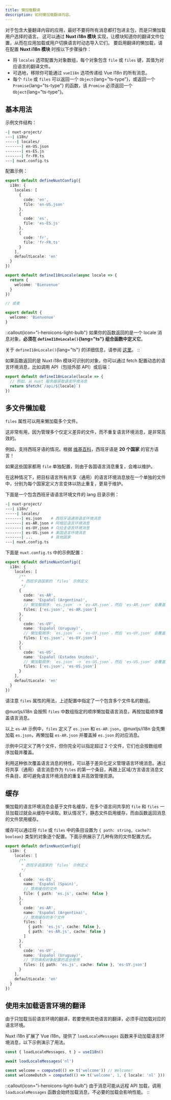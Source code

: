 ```yaml
---
title: 懒加载翻译
description: 如何懒加载翻译内容。
---
```


对于包含大量翻译内容的应用，最好不要将所有消息都打包进主包，而是只懒加载用户选择的语言。
这可以通过 **Nuxt i18n 模块** 实现，让模块知道你的翻译文件位置，从而在应用加载或用户切换语言时动态导入它们。
要启用翻译的懒加载，请在配置 **Nuxt i18n 模块** 时按以下步骤操作：

- 将 `locales` 选项配置为对象数组，每个对象包含 `file` 或 `files` 键，其值为对应语言的翻译文件。
- 可选地，移除你可能通过 `vueI18n` 选项传递给 Vue I18n 的所有消息。
- 每个 `file` 或 `files` 可以返回一个 `Object`{lang="ts-type"}，或返回一个 `Promise`{lang="ts-type"} 的函数，该 `Promise` 必须返回一个 `Object`{lang="ts-type"}。

## 基本用法

示例文件结构：

```bash
-| nuxt-project/
---| i18n/
-----| locales/
-------| en-US.json
-------| es-ES.js
-------| fr-FR.ts
---| nuxt.config.ts
```

配置示例：

```ts [nuxt.config.ts]
export default defineNuxtConfig({
  i18n: {
    locales: [
      {
        code: 'en',
        file: 'en-US.json'
      },
      {
        code: 'es',
        file: 'es-ES.js'
      },
      {
        code: 'fr',
        file: 'fr-FR.ts'
      }
    ],
    defaultLocale: 'en'
  }
})
```

```ts [i18n/locales/fr-FR.ts]
export default defineI18nLocale(async locale => {
  return {
    welcome: 'Bienvenue'
  }
})

// 或者

export default {
  welcome: 'Bienvenue'
}
```

::callout{icon="i-heroicons-light-bulb"}
如果你的函数返回的是一个 locale 消息对象，**必须在 `defineI18nLocale()`{lang="ts"} 组合函数中定义它**。

关于 `defineI18nLocale()`{lang="ts"} 的详细信息，请参阅 [这里](/docs/composables/define-i18n-locale)。
::

如果函数返回的是 Nuxt i18n 模块可识别的对象，你可以通过 fetch 配置动态的语言环境消息，比如调用 API（包括外部 API）或后端：

```ts
export default defineI18nLocale(locale => {
  // 例如，从 nuxt 服务器获取语言环境消息
  return $fetch(`/api/${locale}`)
})
```

## 多文件懒加载

`files` 属性可以用来懒加载多个文件。

这非常有用，因为管理多个仅定义差异的文件，而不重复语言环境消息，是非常高效的。

例如，支持西班牙语的情况。根据 [维基百科](https://en.wikipedia.org/wiki/Spanish_language#Geographical_distribution)，西班牙语是 **20 个国家** 的官方语言！

如果这些国家都用 `file` 单独配置，则由于各国语言消息重复，会难以维护。

在这种情况下，把目标语言所有共享（通用）的语言环境消息放在一个单独的文件中，分别为每个国家定义方言变体以防止重复，更易于维护。

下面是一个包含西班牙语语言环境文件的 lang 目录示例：

```bash
-| nuxt-project/
---| i18n/
-----| locales/
-------| es.json    # 西班牙语通用语言环境消息
-------| es-AR.json # 阿根廷语言环境消息
-------| es-UY.json # 乌拉圭语言环境消息
-------| es-US.json # 美国语言环境消息
-------| ...        # 其他国家
---| nuxt.config.ts
```

下面是 `nuxt.config.ts` 中的示例配置：

```ts [nuxt.config.ts]
export default defineNuxtConfig({
  i18n: {
    locales: [
      /**
       * 西班牙语国家的 `files` 示例定义
       */
      {
        code: 'es-AR',
        name: 'Español (Argentina)',
        // 懒加载顺序: `es.json` -> `es-AR.json`，然后 'es-AR.json' 会覆盖 'es.json'
        files: ['es.json', 'es-AR.json']
      },
      {
        code: 'es-UY',
        name: 'Español (Uruguay)',
        // 懒加载顺序: `es.json` -> `es-UY.json`，然后 'es-UY.json' 会覆盖 'es.json'
        files: ['es.json', 'es-UY.json']
      },
      {
        code: 'es-US',
        name: 'Español (Estados Unidos)',
        // 懒加载顺序: `es.json` -> `es-US.json`，然后 'es-US.json' 会覆盖 'es.json'
        files: ['es.json', 'es-US.json']
      }
    ],
    defaultLocale: 'en'
  }
})
```

请注意 `files` 属性的用法，上述配置中指定了一个包含多个文件名的数组。

@nuxtjs/i18n 会按照 `files` 中数组指定的顺序懒加载语言消息，再按加载顺序覆盖语言消息。

以上 `es-AR` 示例中，`files` 定义了 `es.json` 和 `es-AR.json`，@nuxtjs/i18n 会先懒加载 `es.json`，再懒加载 `es-AR.json` 并覆盖掉 `es.json` 的对应消息。

示例中只定义了两个文件，但你完全可以指定超过 2 个文件，它们也会按数组顺序加载并覆盖。

利用这种依次覆盖语言消息的特性，可以基于差异化定义管理语言环境消息。通过将共享（通用）语言消息作为 `files` 的第一个条目，再跟上区域/方言语言消息文件条目，即可避免语言环境消息的重复并高效管理资源。

## 缓存

懒加载的语言环境消息会基于文件名缓存，在多个语言间共享的 `file` 和 `files` 一旦加载过就会从缓存中读取。默认情况下，静态文件启用缓存，而由函数返回消息的文件禁用缓存。

缓存可以通过将 `file` 或 `files` 中的条目设置为 `{ path: string, cache?: boolean}` 类型的对象逐个配置。下面示例展示了几种有效的文件配置方式。

```ts [nuxt.config.ts]
export default defineNuxtConfig({
  i18n: {
    locales: [
      /**
       * 西班牙语国家的 `files` 示例定义
       */
      {
        code: 'es-ES',
        name: 'Español (Spain)',
        // 禁用缓存的文件
        file: { path: 'es.js', cache: false }
      },
      {
        code: 'es-AR',
        name: 'Español (Argentina)',
        // 禁用缓存的多个文件
        files: [
          { path: 'es.js', cache: false },
          { path: 'es-AR.js', cache: false }
        ]
      },
      {
        code: 'es-UY',
        name: 'Español (Uruguay)',
        // 字符串和对象配置的混合使用
        files: [{ path: 'es.js', cache: false }, 'es-UY.json']
      }
    ],
    defaultLocale: 'en'
  }
})
```

## 使用未加载语言环境的翻译

由于只加载当前语言环境的翻译，若要使用其他语言的翻译，必须手动加载对应的语言环境。

Nuxt i18n 扩展了 Vue i18n，提供了 `loadLocaleMessages` 函数来手动加载语言环境消息，以下示例演示了用法。

```ts
const { loadLocaleMessages, t } = useI18n()

await loadLocaleMessages('nl')

const welcome = computed(() => t('welcome')) // Welcome!
const welcomeDutch = computed(() => t('welcome', 1, { locale: 'nl' })) // Welkom!
```

::callout{icon="i-heroicons-light-bulb"}
由于消息可能从远程 API 加载，调用 `loadLocaleMessages` 函数会始终加载消息，不必要的加载会影响性能。
::